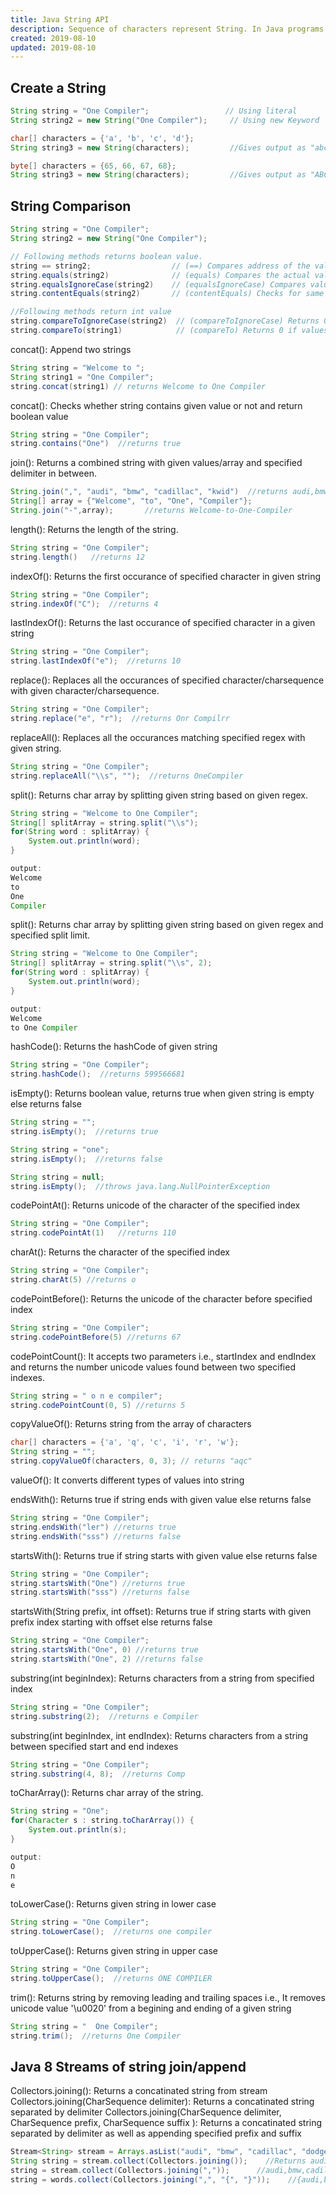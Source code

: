 ```yaml
---
title: Java String API
description: Sequence of characters represent String. In Java programs all string literals such as "onec", are implemented as instances of java.lang.String class.
created: 2019-08-10
updated: 2019-08-10
---
```


## Create a String
```java
String string = "One Compiler";                 // Using literal
String string2 = new String("One Compiler");     // Using new Keyword

char[] characters = {'a', 'b', 'c', 'd'};
String string3 = new String(characters);         //Gives output as "abcd" 

byte[] characters = {65, 66, 67, 68};
String string3 = new String(characters);         //Gives output as "ABCD" 
```

## String Comparison
```java
String string = "One Compiler";                 
String string2 = new String("One Compiler");     

// Following methods returns boolean value.
string == string2;                  // (==) Compares address of the values
string.equals(string2)              // (equals) Compares the actual values
string.equalsIgnoreCase(string2)    // (equalsIgnoreCase) Compares values and also ignores case
string.contentEquals(string2)       // (contentEquals) Checks for same Sequence of characters values against the other string

//Following methods return int value
string.compareToIgnoreCase(string2)  // (compareToIgnoreCase) Returns 0 if values are equal ignoring case, Returns < 0 if the string is lexicographically less than the other string, Returns > 0 if the string is lexicographically greater than the other string
string.compareTo(string1)            // (compareTo) Returns 0 if values are equal, Returns < 0 if the string is lexicographically less than the other string, Returns > 0 if the string is lexicographically greater than the other string
```

concat(): Append two strings 
```java
String string = "Welcome to ";  
String string1 = "One Compiler"; 
string.concat(string1) // returns Welcome to One Compiler
```

concat(): Checks whether string contains given value or not and return boolean value
```java
String string = "One Compiler"; 
string.contains("One")  //returns true
```

join(): Returns a combined string with given values/array and specified delimiter in between.
```java
String.join(",", "audi", "bmw", "cadillac", "kwid")  //returns audi,bmw,cadillac,kwid
String[] array = {"Welcome", "to", "One", "Compiler"};
String.join("-",array);       //returns Welcome-to-One-Compiler
```

length(): Returns the length of the string.
```java
String string = "One Compiler"; 
string.length()   //returns 12
```

indexOf(): Returns the first occurance of specified character in given string
```java
String string = "One Compiler";
string.indexOf("C");  //returns 4
```

lastIndexOf(): Returns the last occurance of specified character in a given string
```java
String string = "One Compiler";
string.lastIndexOf("e");  //returns 10
```

replace(): Replaces all the occurances of specified character/charsequence with given character/charsequence.
```java
String string = "One Compiler";
string.replace("e", "r");  //returns Onr Compilrr
```

replaceAll(): Replaces all the occurances matching specified regex with given string.
```java
String string = "One Compiler";
string.replaceAll("\\s", "");  //returns OneCompiler
```

split(): Returns char array by splitting given string based on given regex.
```java
String string = "Welcome to One Compiler";
String[] splitArray = string.split("\\s");
for(String word : splitArray) {  
    System.out.println(word);   
}

output:
Welcome
to
One
Compiler
```

split(): Returns char array by splitting given string based on given regex and specified split limit.
```java
String string = "Welcome to One Compiler";
String[] splitArray = string.split("\\s", 2);
for(String word : splitArray) {  
    System.out.println(word);   
}

output:
Welcome
to One Compiler
```




hashCode(): Returns the hashCode of given string
```java
String string = "One Compiler";
string.hashCode();  //returns 599566681
```

isEmpty(): Returns boolean value, returns true when given string is empty else returns false
```java
String string = "";
string.isEmpty();  //returns true

String string = "one";
string.isEmpty();  //returns false

String string = null;
string.isEmpty();  //throws java.lang.NullPointerException
```



codePointAt(): Returns unicode of the character of the specified index  
```java
String string = "One Compiler"; 
string.codePointAt(1)   //returns 110
```

charAt(): Returns the character of the specified index
```java
String string = "One Compiler";
string.charAt(5) //returns o
```

codePointBefore(): Returns the unicode of the character before specified index
```java
String string = "One Compiler";
string.codePointBefore(5) //returns 67
```

codePointCount(): It accepts two parameters i.e., startIndex and endIndex and returns the number unicode values found between two specified indexes.
```java
String string = " o n e compiler";
string.codePointCount(0, 5) //returns 5
```

copyValueOf(): Returns string from the array of characters 
```java
char[] characters = {'a', 'q', 'c', 'i', 'r', 'w'};
String string = "";
string.copyValueOf(characters, 0, 3); // returns "aqc"
```
valueOf(): It converts different types of values into string

endsWith(): Returns true if string ends with given value else returns false
```java 
String string = "One Compiler";
string.endsWith("ler") //returns true
string.endsWith("sss") //returns false
```

startsWith(): Returns true if string starts with given value else returns false
```java 
String string = "One Compiler";
string.startsWith("One") //returns true
string.startsWith("sss") //returns false
```

startsWith(String prefix, int offset): Returns true if string starts with given prefix index starting with offset else returns false
```java 
String string = "One Compiler";
string.startsWith("One", 0) //returns true
string.startsWith("One", 2) //returns false
```

substring(int beginIndex): Returns characters from a string from specified index
```java 
String string = "One Compiler";
string.substring(2);  //returns e Compiler
```

substring(int beginIndex, int endIndex): Returns characters from a string between specified start and end indexes
```java 
String string = "One Compiler";
string.substring(4, 8);  //returns Comp
```

toCharArray(): Returns char array of the string.
```java 
String string = "One";
for(Character s : string.toCharArray()) {
    System.out.println(s);
}

output:
O
n
e
```

toLowerCase(): Returns given string in lower case
```java 
String string = "One Compiler";
string.toLowerCase();  //returns one compiler
```

toUpperCase(): Returns given string in upper case
```java 
String string = "One Compiler";
string.toUpperCase();  //returns ONE COMPILER
```

trim(): Returns string by removing leading and trailing spaces i.e., It removes unicode value '\u0020' from a begining and ending of a given string 
```java 
String string = "  One Compiler";
string.trim();  //returns One Compiler
```


## Java 8 Streams of string join/append 

Collectors.joining(): Returns a concatinated string from stream
Collectors.joining(CharSequence delimiter): Returns a concatinated string separated by delimiter
Collectors.joining(CharSequence delimiter,  CharSequence prefix, CharSequence suffix ): Returns a concatinated string separated by delimiter as well as appending specified prefix and suffix

```java
Stream<String> stream = Arrays.asList("audi", "bmw", "cadillac", "dodge").stream();  
String string = stream.collect(Collectors.joining());    //Returns audibmwcadillacdodge   
string = stream.collect(Collectors.joining(","));      //audi,bmw,cadillac,dodge
string = words.collect(Collectors.joining(",", "{", "}"));    //{audi,bmw,cadillac,dodge} 
```





